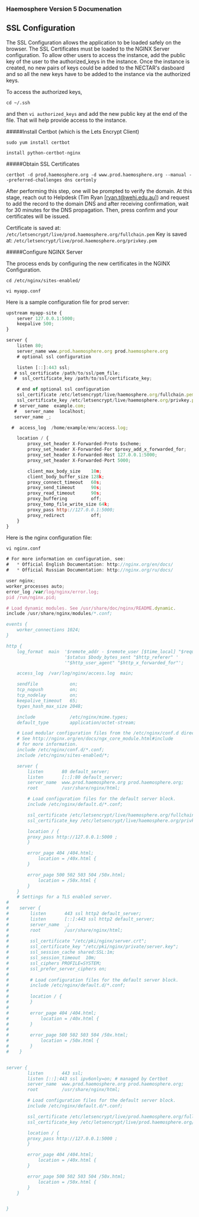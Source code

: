### Haemosphere Version 5 Documenation

SSL Configuration
-------------
The SSL Configuration allows the application to be loaded safely on the browser. The SSL Certificates must be loaded to the NGINX Server configuration. To allow other users to access the instance, add the public key of the user to the authorized_keys in the instance. Once the instance is created, no new pairs of keys could be added to the NECTAR's dasboard and so all the new keys have to be added to the instance via the authorized keys.

To access the authorized keys, 

`cd ~/.ssh`

and then `vi authorized_keys` and add the new public key at the end of the file. That will help provide access to the instance.

#####Install Certbot (which is the Lets Encrypt Client)

`sudo yum install certbot `

`install python-certbot-nginx`

#####Obtain SSL Certificates

`certbot -d prod.haemosphere.org -d www.prod.haemosphere.org --manual --preferred-challenges dns certonly`

After performing this step, one will be prompted to verify the domain. At this stage, reach out to Helpdesk (Tim Ryan [ryan.t@wehi.edu.au]) and request to add the record to the domain DNS and after receiving confirmation, wait for 30 minutes for the DNS propagation. Then, press confirm and your certificates will be issued.

Certificate is saved at: `/etc/letsencrypt/live/prod.haemosphere.org/fullchain.pem`
Key is saved at:     `/etc/letsencrypt/live/prod.haemosphere.org/privkey.pem`

#####Configure NGINX Server

The process ends by configuring the new certificates in the NGINX Configuration.

`cd /etc/nginx/sites-enabled/`

`vi myapp.conf`

Here is a sample configuration file for prod server:

```javascript
upstream myapp-site {
    server 127.0.0.1:5000;
    keepalive 500;
}

server {
    listen 80;
    server_name www.prod.haemosphere.org prod.haemosphere.org
    # optional ssl configuration

    listen [::]:443 ssl;
   # ssl_certificate /path/to/ssl/pem_file;
   #  ssl_certificate_key /path/to/ssl/certificate_key;

    # end of optional ssl configuration
    ssl_certificate /etc/letsencrypt/live/haemosphere.org/fullchain.pem;
    ssl_certificate_key /etc/letsencrypt/live/haemosphere.org/privkey.pem;
   # server_name  example.com;
   #   server_name  localhost;
   server_name _;

  #  access_log  /home/example/env/access.log;

    location / {
        proxy_set_header X-Forwarded-Proto $scheme;
        proxy_set_header X-Forwarded-For $proxy_add_x_forwarded_for;
        proxy_set_header X-Forwarded-Host 127.0.0.1:5000;
        proxy_set_header X-Forwarded-Port 5000;

        client_max_body_size    10m;
        client_body_buffer_size 128k;
        proxy_connect_timeout   60s;
        proxy_send_timeout      90s;
        proxy_read_timeout      90s;
        proxy_buffering         off;
        proxy_temp_file_write_size 64k;
        proxy_pass http://127.0.0.1:5000;
        proxy_redirect          off;
    }
}
```

Here is the nginx configuration file:

`vi nginx.conf`

```javascript
# For more information on configuration, see:
#   * Official English Documentation: http://nginx.org/en/docs/
#   * Official Russian Documentation: http://nginx.org/ru/docs/

user nginx;
worker_processes auto;
error_log /var/log/nginx/error.log;
pid /run/nginx.pid;

# Load dynamic modules. See /usr/share/doc/nginx/README.dynamic.
include /usr/share/nginx/modules/*.conf;

events {
    worker_connections 1024;
}

http {
    log_format  main  '$remote_addr - $remote_user [$time_local] "$request" '
                      '$status $body_bytes_sent "$http_referer" '
                      '"$http_user_agent" "$http_x_forwarded_for"';

    access_log  /var/log/nginx/access.log  main;

    sendfile            on;
    tcp_nopush          on;
    tcp_nodelay         on;
    keepalive_timeout   65;
    types_hash_max_size 2048;

    include             /etc/nginx/mime.types;
    default_type        application/octet-stream;

    # Load modular configuration files from the /etc/nginx/conf.d directory.
    # See http://nginx.org/en/docs/ngx_core_module.html#include
    # for more information.
    include /etc/nginx/conf.d/*.conf;
    include /etc/nginx/sites-enabled/*;

    server {
        listen       80 default_server;
        listen       [::]:80 default_server;
        server_name  www.prod.haemosphere.org prod.haemosphere.org;
        root         /usr/share/nginx/html;

        # Load configuration files for the default server block.
        include /etc/nginx/default.d/*.conf;

        ssl_certificate /etc/letsencrypt/live/haemosphere.org/fullchain.pem;
        ssl_certificate_key /etc/letsencrypt/live/haemosphere.org/privkey.pem;

        location / {
        proxy_pass http://127.0.0.1:5000 ;
        }

        error_page 404 /404.html;
            location = /40x.html {
        }

        error_page 500 502 503 504 /50x.html;
            location = /50x.html {
        }
    }
	# Settings for a TLS enabled server.
#
#    server {
#        listen       443 ssl http2 default_server;
#        listen       [::]:443 ssl http2 default_server;
#        server_name  _;
#        root         /usr/share/nginx/html;
#
#        ssl_certificate "/etc/pki/nginx/server.crt";
#        ssl_certificate_key "/etc/pki/nginx/private/server.key";
#        ssl_session_cache shared:SSL:1m;
#        ssl_session_timeout  10m;
#        ssl_ciphers PROFILE=SYSTEM;
#        ssl_prefer_server_ciphers on;
#
#        # Load configuration files for the default server block.
#        include /etc/nginx/default.d/*.conf;
#
#        location / {
#        }
#
#        error_page 404 /404.html;
#            location = /40x.html {
#        }
#
#        error_page 500 502 503 504 /50x.html;
#            location = /50x.html {
#        }
#    }


server {
        listen       443 ssl;
        listen [::]:443 ssl ipv6only=on; # managed by Certbot
        server_name  www.prod.haemosphere.org prod.haemosphere.org;
        root         /usr/share/nginx/html;

        # Load configuration files for the default server block.
        include /etc/nginx/default.d/*.conf;

        ssl_certificate /etc/letsencrypt/live/prod.haemosphere.org/fullchain.pem;
        ssl_certificate_key /etc/letsencrypt/live/prod.haemosphere.org/privkey.pem;

        location / {
        proxy_pass http://127.0.0.1:5000 ;
        }

        error_page 404 /404.html;
            location = /40x.html {
        }

        error_page 500 502 503 504 /50x.html;
            location = /50x.html {
        }
    }


}
```